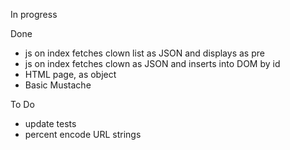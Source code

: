 
In progress

Done
- js on index fetches clown list as JSON and displays as pre
- js on index fetches clown as JSON and inserts into DOM by id
- HTML page, as object
- Basic Mustache

To Do
- update tests
- percent encode URL strings
